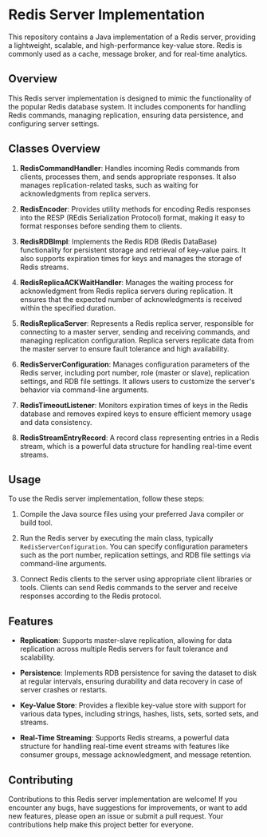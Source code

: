 # Redis Server Implementation

This repository contains a Java implementation of a Redis server, providing a lightweight, scalable, and high-performance key-value store. Redis is commonly used as a cache, message broker, and for real-time analytics.

## Overview

This Redis server implementation is designed to mimic the functionality of the popular Redis database system. It includes components for handling Redis commands, managing replication, ensuring data persistence, and configuring server settings.

## Classes Overview

1. **RedisCommandHandler**: Handles incoming Redis commands from clients, processes them, and sends appropriate responses. It also manages replication-related tasks, such as waiting for acknowledgments from replica servers.

2. **RedisEncoder**: Provides utility methods for encoding Redis responses into the RESP (REdis Serialization Protocol) format, making it easy to format responses before sending them to clients.

3. **RedisRDBImpl**: Implements the Redis RDB (Redis DataBase) functionality for persistent storage and retrieval of key-value pairs. It also supports expiration times for keys and manages the storage of Redis streams.

4. **RedisReplicaACKWaitHandler**: Manages the waiting process for acknowledgment from Redis replica servers during replication. It ensures that the expected number of acknowledgments is received within the specified duration.

5. **RedisReplicaServer**: Represents a Redis replica server, responsible for connecting to a master server, sending and receiving commands, and managing replication configuration. Replica servers replicate data from the master server to ensure fault tolerance and high availability.

6. **RedisServerConfiguration**: Manages configuration parameters of the Redis server, including port number, role (master or slave), replication settings, and RDB file settings. It allows users to customize the server's behavior via command-line arguments.

7. **RedisTimeoutListener**: Monitors expiration times of keys in the Redis database and removes expired keys to ensure efficient memory usage and data consistency.

8. **RedisStreamEntryRecord**: A record class representing entries in a Redis stream, which is a powerful data structure for handling real-time event streams.

## Usage

To use the Redis server implementation, follow these steps:

1. Compile the Java source files using your preferred Java compiler or build tool.

2. Run the Redis server by executing the main class, typically `RedisServerConfiguration`. You can specify configuration parameters such as the port number, replication settings, and RDB file settings via command-line arguments.

3. Connect Redis clients to the server using appropriate client libraries or tools. Clients can send Redis commands to the server and receive responses according to the Redis protocol.

## Features

- **Replication**: Supports master-slave replication, allowing for data replication across multiple Redis servers for fault tolerance and scalability.

- **Persistence**: Implements RDB persistence for saving the dataset to disk at regular intervals, ensuring durability and data recovery in case of server crashes or restarts.

- **Key-Value Store**: Provides a flexible key-value store with support for various data types, including strings, hashes, lists, sets, sorted sets, and streams.

- **Real-Time Streaming**: Supports Redis streams, a powerful data structure for handling real-time event streams with features like consumer groups, message acknowledgment, and message retention.

## Contributing

Contributions to this Redis server implementation are welcome! If you encounter any bugs, have suggestions for improvements, or want to add new features, please open an issue or submit a pull request. Your contributions help make this project better for everyone.
